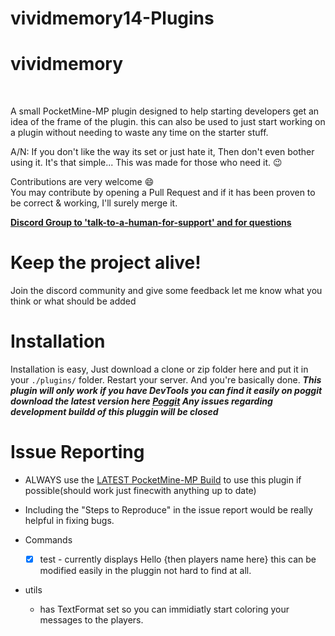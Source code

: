 # vividmemory14-Plugins
<h1>vividmemory</h1>
<br />


A small PocketMine-MP plugin designed to help starting developers get an idea of the frame of the plugin.
this can also be used to just start working on a plugin without needing to waste any time on the starter stuff.

A/N: If you don't like the way its set or just hate it, Then don't even bother using it. It's that simple... This was made for those who need it. :wink:

Contributions are very welcome :smile:<br />You may contribute by opening a Pull Request and if it has been proven to be correct & working, I'll surely merge it.

__[Discord Group to 'talk-to-a-human-for-support' and for questions](https://discord.gg/PAP4qKX)__

# Keep the project alive!

Join the discord community and give some feedback 
let me know what you think or what should be added

# Installation
Installation is easy, Just download a clone or zip folder here and put it in your ```./plugins/``` folder. Restart your server. And you're basically done.
***This plugin will only work if you have DevTools you can find it easily on poggit download the latest version here  [Poggit](https://poggit.pmmp.io/p/DevTools/~) Any issues regarding development buildd of this pluggin will be closed***

# Issue Reporting
 - ALWAYS use the [LATEST PocketMine-MP Build](https://jenkins.pmmp.io/job/PocketMine-MP/lastSuccessfulBuild/artifact/) to use this plugin if possible(should work just finecwith anything up to date)
 - Including the "Steps to Reproduce" in the issue report would be really helpful in fixing bugs.

 - Commands
   - [X] test - currently displays Hello {then players name here} this can be modified easily in the pluggin not hard to find at all.
 - utils
   - has TextFormat set so you can immidiatly start coloring your messages to the players.
